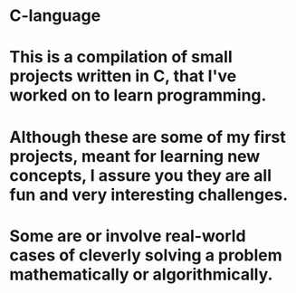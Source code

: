 # C-language
# This is a compilation of small projects written in C, that I've worked on to learn programming. 
# Although these are some of my first projects, meant for learning new concepts, I assure you they are all fun and very interesting challenges.
# Some are or involve real-world cases of cleverly solving a problem mathematically or algorithmically.
